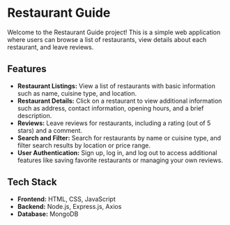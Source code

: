# Restaurant Guide

Welcome to the Restaurant Guide project! This is a simple web application where users can browse a list of restaurants, view details about each restaurant, and leave reviews.

## Features

- **Restaurant Listings:** View a list of restaurants with basic information such as name, cuisine type, and location.
- **Restaurant Details:** Click on a restaurant to view additional information such as address, contact information, opening hours, and a brief description.
- **Reviews:** Leave reviews for restaurants, including a rating (out of 5 stars) and a comment.
- **Search and Filter:** Search for restaurants by name or cuisine type, and filter search results by location or price range.
- **User Authentication:** Sign up, log in, and log out to access additional features like saving favorite restaurants or managing your own reviews.

## Tech Stack

- **Frontend:** HTML, CSS, JavaScript
- **Backend:** Node.js, Express.js, Axios
- **Database:** MongoDB

